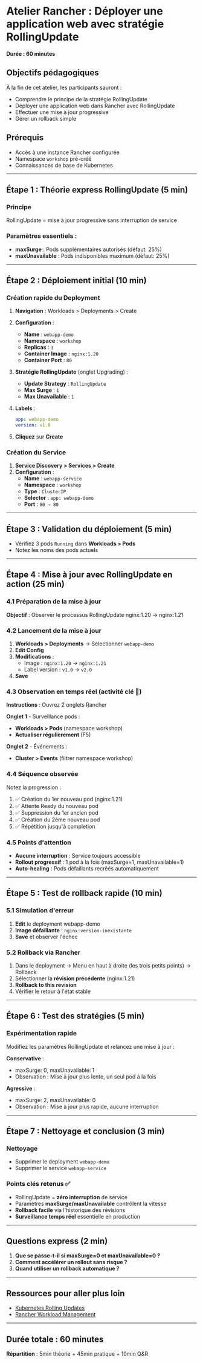 # Atelier Rancher : Déployer une application web avec stratégie RollingUpdate
**Durée : 60 minutes**

## Objectifs pédagogiques
À la fin de cet atelier, les participants sauront :
- Comprendre le principe de la stratégie RollingUpdate
- Déployer une application web dans Rancher avec RollingUpdate
- Effectuer une mise à jour progressive
- Gérer un rollback simple

## Prérequis
- Accès à une instance Rancher configurée
- Namespace `workshop` pré-créé
- Connaissances de base de Kubernetes

---

## Étape 1 : Théorie express RollingUpdate (5 min)

### Principe
RollingUpdate = mise à jour progressive sans interruption de service

### Paramètres essentiels :
- **maxSurge** : Pods supplémentaires autorisés (défaut: 25%)
- **maxUnavailable** : Pods indisponibles maximum (défaut: 25%)

---

## Étape 2 : Déploiement initial (10 min)

### Création rapide du Deployment

1. **Navigation** : Workloads > Deployments > Create
2. **Configuration** :
   - **Name** : `webapp-demo`
   - **Namespace** : `workshop`
   - **Replicas** : `3`
   - **Container Image** : `nginx:1.20`
   - **Container Port** : `80`

3. **Stratégie RollingUpdate** (onglet Upgrading) :
   - **Update Strategy** : `RollingUpdate`
   - **Max Surge** : `1`
   - **Max Unavailable** : `1`

4. **Labels** :
   ```yaml
   app: webapp-demo
   version: v1.0
   ```

5. **Cliquez** sur **Create**

### Création du Service
1. **Service Discovery > Services > Create**
2. **Configuration** :
   - **Name** : `webapp-service`
   - **Namespace** : `workshop`
   - **Type** : `ClusterIP`
   - **Selector** : `app: webapp-demo`
   - **Port** : `80 → 80`

---

## Étape 3 : Validation du déploiement (5 min)

- Vérifiez 3 pods `Running` dans **Workloads > Pods**
- Notez les noms des pods actuels

---

## Étape 4 : Mise à jour avec RollingUpdate en action (25 min)

### 4.1 Préparation de la mise à jour
**Objectif** : Observer le processus RollingUpdate nginx:1.20 → nginx:1.21

### 4.2 Lancement de la mise à jour
1. **Workloads > Deployments** → Sélectionner `webapp-demo`
2. **Edit Config**
3. **Modifications** :
   - Image : `nginx:1.20` → `nginx:1.21`
   - Label version : `v1.0` → `v2.0`
4. **Save**

### 4.3 Observation en temps réel (activité clé 🎯)
**Instructions** : Ouvrez 2 onglets Rancher

**Onglet 1** - Surveillance pods :
- **Workloads > Pods** (namespace workshop)
- **Actualiser régulièrement** (F5)

**Onglet 2** - Événements :
- **Cluster > Events** (filtrer namespace workshop)

### 4.4 Séquence observée
Notez la progression :
1. ✅ Création du 1er nouveau pod (nginx:1.21)
2. ✅ Attente Ready du nouveau pod
3. ✅ Suppression du 1er ancien pod
4. ✅ Création du 2ème nouveau pod
5. ✅ Répétition jusqu'à completion

### 4.5 Points d'attention
- **Aucune interruption** : Service toujours accessible
- **Rollout progressif** : 1 pod à la fois (maxSurge=1, maxUnavailable=1)
- **Auto-healing** : Pods défaillants recréés automatiquement

---

## Étape 5 : Test de rollback rapide (10 min)

### 5.1 Simulation d'erreur
1. **Edit** le deployment webapp-demo
2. **Image défaillante** : `nginx:version-inexistante`
3. **Save** et observer l'échec

### 5.2 Rollback via Rancher
1. Dans le deployment → Menu en haut à droite (les trois petits points) -> Rollback
2. Sélectionner la **révision précédente** (nginx:1.21)
3. **Rollback to this revision**
4. Vérifier le retour à l'état stable

---

## Étape 6 : Test des stratégies (5 min)

### Expérimentation rapide
Modifiez les paramètres RollingUpdate et relancez une mise à jour :

**Conservative** :
- maxSurge: 0, maxUnavailable: 1
- Observation : Mise à jour plus lente, un seul pod à la fois

**Agressive** :
- maxSurge: 2, maxUnavailable: 0  
- Observation : Mise à jour plus rapide, aucune interruption

---

## Étape 7 : Nettoyage et conclusion (3 min)

### Nettoyage
- Supprimer le deployment `webapp-demo`
- Supprimer le service `webapp-service`

### Points clés retenus ✅
- RollingUpdate = **zéro interruption** de service
- Paramètres **maxSurge/maxUnavailable** contrôlent la vitesse
- **Rollback facile** via l'historique des révisions
- **Surveillance temps réel** essentielle en production

---

## Questions express (2 min)

1. **Que se passe-t-il si maxSurge=0 et maxUnavailable=0 ?**
2. **Comment accélérer un rollout sans risque ?**
3. **Quand utiliser un rollback automatique ?**

---

## Ressources pour aller plus loin

- [Kubernetes Rolling Updates](https://kubernetes.io/docs/concepts/workloads/controllers/deployment/#rolling-update-deployment)
- [Rancher Workload Management](https://rancher.com/docs/)

---

## Durée totale : 60 minutes

**Répartition** : 5min théorie + 45min pratique + 10min Q&R
